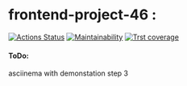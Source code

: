 # frontend-project-46 :
[![Actions Status](https://github.com/dregmar-bot/frontend-project-46/workflows/hexlet-check/badge.svg)](https://github.com/dregmar-bot/frontend-project-46/actions)
[![Maintainability](https://api.codeclimate.com/v1/badges/2a3dd4e6948b155d0e7e/maintainability)](https://codeclimate.com/github/dregmar-bot/frontend-project-46/maintainability)
[![Trst coverage](https://api.codeclimate.com/v1/badges/2a3dd4e6948b155d0e7e/test_coverage)](https://codeclimate.com/github/dregmar-bot/frontend-project-46/test_coverage)
#### ToDo:

asciinema with demonstation step 3

